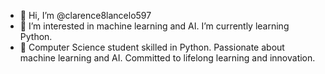 - 👋 Hi, I’m @clarence8lancelo597
- 👀 I’m interested in machine learning and AI. I’m currently learning Python. 
- 🌱 Computer Science student skilled in Python. Passionate about machine learning and AI. Committed to lifelong learning and innovation.
